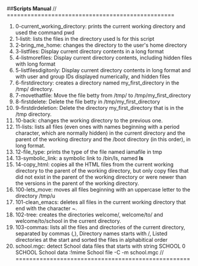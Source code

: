 ##**Scripts Manual**
// =================================================
1. 0-current_working_directory: prints the current working directory and used the command pwd
2. 1-listit: lists the files in the directory used ls for this script
3. 2-bring_me_home: changes the directory to the user's home directory
4. 3-listfiles: Display current directory contents in a long format
5. 4-listmorefiles: Display current directory contents, including hidden files with long format
6. 5-listfilesdigitonly: Display current directory contents in long format and with user and group IDs displayed numerically, and hidden files
7. 6-firstdirectory: creates a directory named my_first_directory in the /tmp/ directory.
8. 7-movethatfile: Move the file betty from /tmp/ to /tmp/my_first_directory
9. 8-firstdelete: Delete the file betty in /tmp/my_first_directory
10. 9-firstdirdeletion: Delete the directory my_first_directory that is in the /tmp directory.
11. 10-back: changes the working directory to the previous one.
12. 11-lists:  lists all files (even ones with names beginning with a period character, which are normally hidden) in the current directory and the parent of the working directory and the /boot directory (in this order), in long format.
13. 12-file_type:  prints the type of the file named iamafile in tmp
14. 13-symbolic_link: a symbolic link to /bin/ls, named __ls__
15. 14-copy_html: copies all the HTML files from the current working directory to the parent of the working directory, but only copy files that did not exist in the parent of the working directory or were newer than the versions in the parent of the working directory.
16. 100-lets_move: moves all files beginning with an uppercase letter to the directory /tmp/u
17. 101-clean_emacs: deletes all files in the current working directory that end with the character ~.
18. 102-tree: creates the directories welcome/, welcome/to/ and welcome/to/school in the current directory.
19. 103-commas: lists all the files and directories of the current directory, separated by commas (,), Directory names starts with /, Listed directories at the start and sorted the files in alphabitical order
20. school.mgc: detect School data files that starts with string SCHOOL
  0 SCHOOL School data
  :!mime School 
  file -C -m school.mgc
// ===================================================
